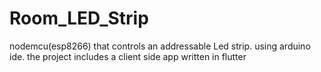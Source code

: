 # Room_LED_Strip
nodemcu(esp8266) that controls an addressable Led strip. using arduino ide.  the project includes a client side app written in flutter

